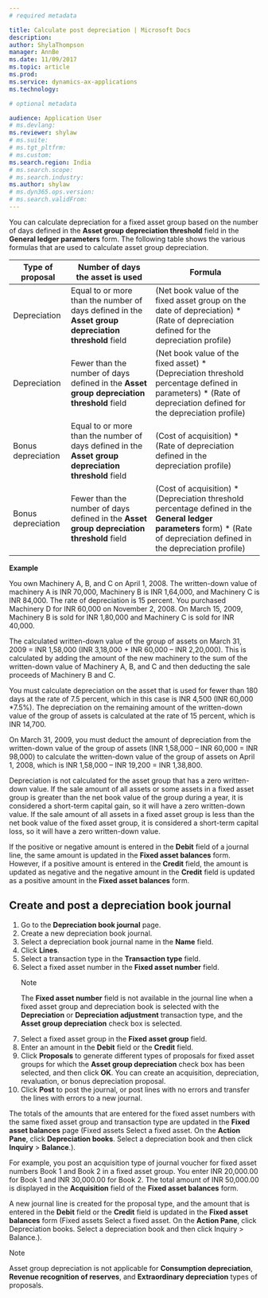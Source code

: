 ```yaml
---
# required metadata

title: Calculate post depreciation | Microsoft Docs
description: 
author: ShylaThompson
manager: AnnBe
ms.date: 11/09/2017
ms.topic: article
ms.prod: 
ms.service: dynamics-ax-applications
ms.technology: 

# optional metadata

audience: Application User
# ms.devlang: 
ms.reviewer: shylaw
# ms.suite: 
# ms.tgt_pltfrm: 
# ms.custom:
ms.search.region: India
# ms.search.scope: 
# ms.search.industry: 
ms.author: shylaw
# ms.dyn365.ops.version: 
# ms.search.validFrom:
---
```


You can calculate depreciation for a fixed asset group based on the number of
days defined in the **Asset group depreciation threshold** field in the
**General ledger parameters** form. The following table shows the various
formulas that are used to calculate asset group depreciation.

| Type of proposal   | Number of days the asset is used   | Formula    |
|--------------------|-----------|----------------------------|
| Depreciation       | Equal to or more than the number of days defined in the **Asset group depreciation threshold** field | (Net book value of the fixed asset group on the date of depreciation) \* (Rate of depreciation defined for the depreciation profile)                                         |
| Depreciation       | Fewer than the number of days defined in the **Asset group depreciation threshold** field            | (Net book value of the fixed asset) \* (Depreciation threshold percentage defined in parameters) \* (Rate of depreciation defined for the depreciation profile)              |
| Bonus depreciation | Equal to or more than the number of days defined in the **Asset group depreciation threshold** field | (Cost of acquisition) \* (Rate of depreciation defined in the depreciation profile)                                                                                          |
| Bonus depreciation | Fewer than the number of days defined in the **Asset group depreciation threshold** field            | (Cost of acquisition) \* (Depreciation threshold percentage defined in the **General ledger parameters** form) \* (Rate of depreciation defined in the depreciation profile) |

**Example**

You own Machinery A, B, and C on April 1, 2008. The written-down value of machinery A is INR 70,000, Machinery B is INR 1,64,000, and Machinery C is INR 84,000. The rate of depreciation is 15 percent. You purchased Machinery D for INR 60,000 on November 2, 2008. On March 15, 2009, Machinery B is sold for INR 1,80,000 and Machinery C is sold for INR 40,000.

The calculated written-down value of the group of assets on March 31, 2009 = INR 1,58,000 (INR 3,18,000 + INR 60,000 – INR 2,20,000). This is calculated by adding the amount of the new machinery to the sum of the written-down value of Machinery A, B, and C and then deducting the sale proceeds of Machinery B and C.

You must calculate depreciation on the asset that is used for fewer than 180 days at the rate of 7.5 percent, which in this case is INR 4,500 (INR 60,000 \*7.5%). The depreciation on the remaining amount of the written-down value of the group of assets is calculated at the rate of 15 percent, which is INR 14,700.

On March 31, 2009, you must deduct the amount of depreciation from the written-down value of the group of assets (INR 1,58,000 – INR 60,000 = INR 98,000) to calculate the written-down value of the group of assets on April 1, 2008, which is INR 1,58,000 – INR 19,200 = INR 1,38,800.

Depreciation is not calculated for the asset group that has a zero written-down value. If the sale amount of all assets or some assets in a fixed asset group is greater than the net book value of the group during a year, it is considered a short-term capital gain, so it will have a zero written-down value. If the sale amount of all assets in a fixed asset group is less than the net book value of
the fixed asset group, it is considered a short-term capital loss, so it will have a zero written-down value.

If the positive or negative amount is entered in the **Debit** field of a journal line, the same amount is updated in the **Fixed asset balances** form. However, if a positive amount is entered in the **Credit** field, the amount is updated as negative and the negative amount in the **Credit** field is updated as a positive amount in the **Fixed asset balances** form.

## Create and post a depreciation book journal

1.   Go to the **Depreciation book journal** page.
2.   Create a new depreciation book journal.
3.   Select a depreciation book journal name in the **Name** field.
4.   Click **Lines**.
5.   Select a transaction type in the **Transaction type** field.
6.   Select a fixed asset number in the **Fixed asset number** field.
      > [!NOTE]
      > The **Fixed asset number** field is not available in the journal line when a fixed asset group and depreciation book is selected with the **Depreciation** or **Depreciation adjustment** transaction type, and the **Asset group depreciation** check box is selected.
7.   Select a fixed asset group in the **Fixed asset group** field.
8.   Enter an amount in the **Debit** field or the **Credit** field.
9.   Click **Proposals** to generate different types of proposals for fixed asset groups for which the **Asset group depreciation** check box has been selected, and then click **OK**. You can create an acquisition, depreciation, revaluation, or bonus depreciation proposal.
10.   Click **Post** to post the journal, or post lines with no errors and transfer the lines with errors to a new journal. 

The totals of the amounts that are entered for the fixed asset numbers with the same fixed asset group and transaction type are updated in the **Fixed asset balances** page (Fixed assets Select a fixed asset. On the **Action Pane**, click **Depreciation books**. Select a depreciation book and then click **Inquiry** > **Balance**.).

For example, you post an acquisition type of journal voucher for fixed asset numbers Book 1 and Book 2 in a fixed asset group. You enter INR 20,000.00 for Book 1 and INR 30,000.00 for Book 2. The total amount of INR 50,000.00 is displayed in the **Acquisition** field of the **Fixed asset balances** form.

A new journal line is created for the proposal type, and the amount that is entered in the **Debit** field or the **Credit** field is updated in the **Fixed asset balances** form (Fixed assets Select a fixed asset. On the **Action Pane**, click Depreciation books. Select a depreciation book and then click Inquiry \> Balance.).

> [!NOTE]
> Asset group depreciation is not applicable for **Consumption depreciation**, **Revenue recognition of reserves**, and **Extraordinary depreciation** types of proposals.
